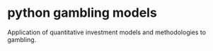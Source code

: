 # python gambling models
Application of quantitative investment models and methodologies to gambling.
